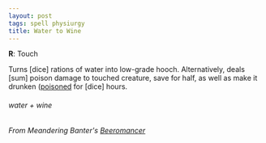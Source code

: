 ```yaml
---
layout: post
tags: spell physiurgy
title: Water to Wine
---
```

**R**: Touch

Turns [dice] rations of water into low-grade hooch. Alternatively, deals [sum] poison damage to touched creature, save for half, as well as make it drunken ([poisoned](/2020/11/09/base-rules/) for [dice] hours.

###### water + wine
###### From Meandering Banter's [Beeromancer](https://meanderingbanter.blogspot.com/2019/06/narcomancer-beeromancer.html)
